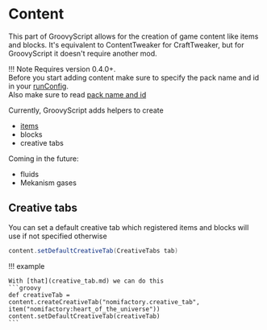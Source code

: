 # Content

This part of GroovyScript allows for the creation of game content like items and blocks. It's equivalent to ContentTweaker
for CraftTweaker, but for GroovyScript it doesn't require another mod.

!!! Note
    Requires version 0.4.0+. <br>
    Before you start adding content make sure to specify the pack name and id in
    your [runConfig](../../getting_started.md#run-config). <br>
    Also make sure to read [pack name and id](../../getting_started.md#pack-name-and-id)

Currently, GroovyScript adds helpers to create

- [items](item.md)
- blocks
- creative tabs

Coming in the future:

- fluids
- Mekanism gases

## Creative tabs
You can set a default creative tab which registered items and blocks will use if not specified otherwise
```groovy
content.setDefaultCreativeTab(CreativeTabs tab)
```

!!! example

    With [that](creative_tab.md) we can do this
    ```groovy
    def creativeTab = content.createCreativeTab("nomifactory.creative_tab", item("nomifactory:heart_of_the_universe"))
    content.setDefaultCreativeTab(creativeTab)
    ```

